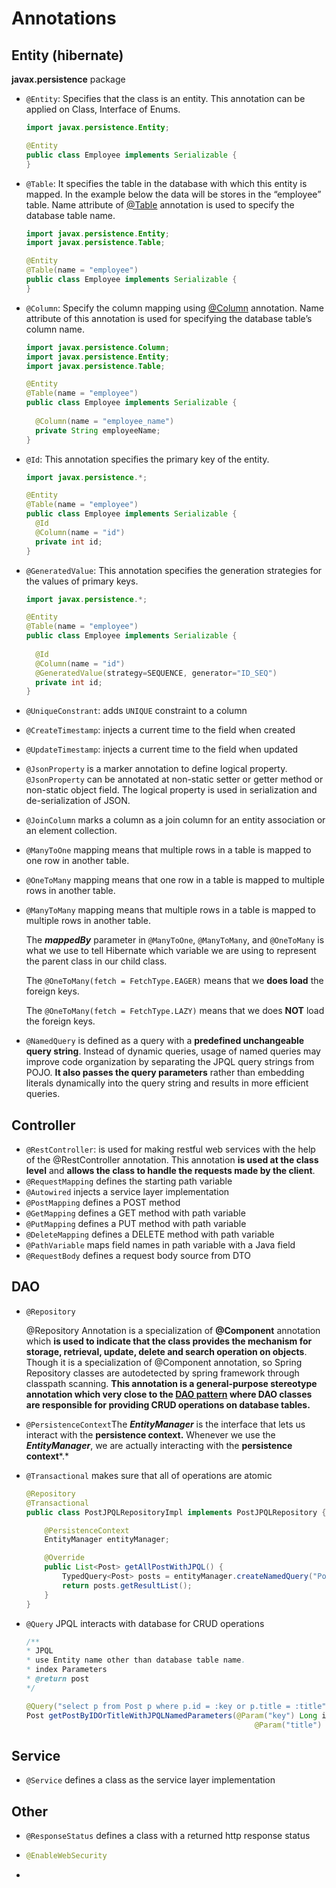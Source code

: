 # Annotations

## Entity (hibernate)

**javax.persistence** package

- `@Entity`: Specifies that the class is an entity. This annotation can be applied on Class, Interface of Enums.

  ```java
  import javax.persistence.Entity;
  
  @Entity
  public class Employee implements Serializable {
  }
  ```

  

- `@Table`: It specifies the table in the database with which this entity is mapped. In the example below the data will be stores in the “employee” table. Name attribute of [@Table](https://www.digitalocean.com/community/users/table) annotation is used to specify the database table name.

  ```java
  import javax.persistence.Entity;
  import javax.persistence.Table;
  
  @Entity
  @Table(name = "employee")
  public class Employee implements Serializable {
  }
  ```

  

- `@Column`: Specify the column mapping using [@Column](https://www.digitalocean.com/community/users/column) annotation. Name attribute of this annotation is used for specifying the database table’s column name.

  ```java
  import javax.persistence.Column;
  import javax.persistence.Entity;
  import javax.persistence.Table;
  
  @Entity
  @Table(name = "employee")
  public class Employee implements Serializable {
   
    @Column(name = "employee_name")
    private String employeeName;
  }
  ```

  

- `@Id`: This annotation specifies the primary key of the entity.

  ```java
  import javax.persistence.*;
  
  @Entity
  @Table(name = "employee")
  public class Employee implements Serializable { 
    @Id
    @Column(name = "id")
    private int id;
  }
  ```

  

- `@GeneratedValue`: This annotation specifies the generation strategies for the values of primary keys.

  ```java
  import javax.persistence.*;
  
  @Entity
  @Table(name = "employee")
  public class Employee implements Serializable {
    
    @Id
    @Column(name = "id")
    @GeneratedValue(strategy=SEQUENCE, generator="ID_SEQ")
    private int id;
  }
  ```

  

- `@UniqueConstrant`: adds `UNIQUE` constraint to a column

- `@CreateTimestamp`: injects a current time to the field when created

- `@UpdateTimestamp`: injects a current time to the field when updated

- `@JsonProperty` is a marker annotation to define logical property. `@JsonProperty` can be annotated at non-static setter or getter method or non-static object field. The logical property is used in serialization and de-serialization of JSON.

- `@JoinColumn` marks a column as a join column for an entity association or an element collection.

- `@ManyToOne` mapping means that multiple rows in a table is mapped to one row in another table.

- `@OneToMany` mapping means that one row in a table is mapped to multiple rows in another table.

- `@ManyToMany` mapping means that multiple rows in a table is mapped to multiple rows in another table.

  The ***mappedBy*** parameter in `@ManyToOne`, `@ManyToMany`, and `@OneToMany` is what we use to tell Hibernate which variable we are using to represent the parent class in our child class.
  
  The `@OneToMany(fetch = FetchType.EAGER)` means that we **does load** the foreign keys.
  
  The `@OneToMany(fetch = FetchType.LAZY)` means that we does **NOT** load the foreign keys.

- `@NamedQuery` is defined as a query with a **predefined unchangeable query string**. Instead of dynamic queries, usage of named queries may improve code organization by separating the JPQL query strings from POJO. **It also passes the query parameters** rather than embedding literals dynamically into the query string and results in more efficient queries.

## Controller

- `@RestController`: is used for making restful web services with the help of the @RestController annotation. This annotation **is used at the class level** and **allows the class to handle the requests made by the client**.
- `@RequestMapping` defines the starting path variable
- `@Autowired` injects a service layer implementation
- `@PostMapping` defines a POST method
- `@GetMapping` defines a GET method with path variable
- `@PutMapping` defines a PUT method with path variable
- `@DeleteMapping` defines a DELETE method with path variable
- `@PathVariable` maps field names in path variable with a Java field
- `@RequestBody` defines a request body source from DTO



## DAO

- `@Repository` 

  @Repository Annotation is a specialization of **@Component** annotation which **is used to indicate that the class provides the mechanism for storage, retrieval, update, delete and search operation on objects**. Though it is a specialization of @Component annotation, so Spring Repository classes are autodetected by spring framework through classpath scanning. **This annotation is a general-purpose stereotype annotation which very close to the [DAO pattern](https://www.geeksforgeeks.org/data-access-object-pattern/) where DAO classes are responsible for providing CRUD operations on database tables.** 

- `@PersistenceContext`The ***EntityManager*** is the interface that lets us interact with the **persistence context.** Whenever we use the ***EntityManager***, we are actually interacting with the **persistence context***.*

- `@Transactional` makes sure that all of operations are atomic

  ```java
  @Repository
  @Transactional
  public class PostJPQLRepositoryImpl implements PostJPQLRepository {
  
      @PersistenceContext
      EntityManager entityManager;
  
      @Override
      public List<Post> getAllPostWithJPQL() {
          TypedQuery<Post> posts = entityManager.createNamedQuery("Post.getAll", Post.class);
          return posts.getResultList();
      }
  }
  
  ```

- `@Query` JPQL interacts with database for CRUD operations

  ```java
  /**
  * JPQL
  * use Entity name other than database table name.
  * index Parameters
  * @return post
  */
  
  @Query("select p from Post p where p.id = :key or p.title = :title")
  Post getPostByIDOrTitleWithJPQLNamedParameters(@Param("key") Long id,
                                                     @Param("title") String title);
  
  ```

  

## Service

- `@Service` defines a class as the service layer implementation



## Other

- `@ResponseStatus` defines a class with a returned http response status

- ```java
  @EnableWebSecurity
  ```

  

- 